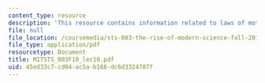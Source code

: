 ```yaml
---
content_type: resource
description: 'This resource contains information related to laws of motion. '
file: null
file_location: /coursemedia/sts-003-the-rise-of-modern-science-fall-2010/45ed33c7cd04ac5ab166dc6d3324707f_MITSTS_003F10_lec10.pdf
file_type: application/pdf
resourcetype: Document
title: MITSTS_003F10_lec10.pdf
uid: 45ed33c7-cd04-ac5a-b166-dc6d3324707f
---
```

